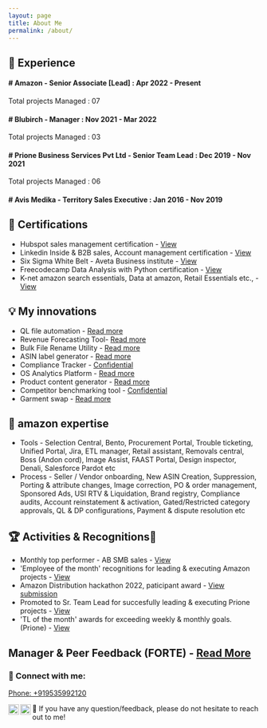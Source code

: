 ```yaml
---
layout: page
title: About Me
permalink: /about/
---
```


                                                                                                                                                      
## 🌱 Experience

<h4 align ="left">   
# Amazon - Senior Associate [Lead] : Apr 2022 - Present
</h4>
  Total projects Managed : 07

<h4 align ="left">
# Blubirch - Manager : Nov 2021 - Mar 2022 
</h4>
 Total projects Managed : 03

<h4 align ="left">
# Prione Business Services Pvt Ltd - Senior Team Lead : Dec 2019 - Nov 2021 
</h4>
 Total projects Managed : 06

 <h4 align ="left">
# Avis Medika - Territory Sales Executive : Jan 2016 - Nov 2019 
</h4>

                                                                                                                                  
## 📜 Certifications

- Hubspot sales management certification - <a href="" target="_blank" rel="noreferrer">View</a>
- Linkedin Inside & B2B sales, Account management certification - <a href="" target="_blank" rel="noreferrer">View</a>
- Six Sigma White Belt - Aveta Business institute - <a href="" target="_blank" rel="noreferrer">View</a>
- Freecodecamp Data Analysis with Python certification - <a href="" target="_blank" rel="noreferrer">View</a>
- K-net amazon search essentials, Data at amazon, Retail Essentials etc., - <a href="" target="_blank" rel="noreferrer">View</a>
                                                                       

## 💡 My innovations 

- QL file automation - <a href="https://github.com/yashwanthmg/ideal-engine/blob/37001371360840af66a87011094091e3799e12ab/projects/QL%20automation%20script/readme.md" target="_blank" rel="noreferrer">Read more</a>
- Revenue Forecasting Tool- <a href="https://github.com/yashwanthmg/ideal-engine/tree/9277a6fe60410360b2b53a0b8dafdb808d572936/projects/Revenue_forecast_tool" target="_blank" rel="noreferrer">Read more</a>
- Bulk File Rename Utility -  <a href="https://github.com/yashwanthmg/ideal-engine/blob/dc84409f6127e06569eab56bac363b01d358d551/projects/Bulk%20file%20rename%20utlility/README.md" target="_blank" rel="noreferrer">Read more</a>
- ASIN label generator -  <a href="https://github.com/yashwanthmg/ideal-engine/blob/8162afb7e8ec8524c5b42d8d2ad32b610614abc3/projects/asin%20label%20generator/README.md" target="_blank" rel="noreferrer">Read more</a>
- Compliance Tracker - <a href="" target="_blank" rel="noreferrer">Confidential</a>
- OS Analytics Platform - <a href="https://github.com/yashwanthmg/ideal-engine/tree/9277a6fe60410360b2b53a0b8dafdb808d572936/projects/Ordersheet%20Data%20Extractor" target="_blank" rel="noreferrer">Read more</a>
- Product content generator -  <a href="https://github.com/yashwanthmg/ideal-engine/blob/1878b38a03b77f4d9c821ad7e8504a09500950c4/projects/Product%20content%20generator/README.md" target="_blank" rel="noreferrer">Read more</a>
- Competitor benchmarking tool - <a href="" target="_blank" rel="noreferrer">Confidential</a>
- Garment swap -  <a href="https://github.com/yashwanthmg/ideal-engine/blob/1878b38a03b77f4d9c821ad7e8504a09500950c4/projects/garment%20swap/SwapNet-master/README.md" target="_blank" rel="noreferrer">Read more</a>


## 💼 amazon expertise

- Tools - Selection Central, Bento, Procurement Portal, Trouble ticketing, Unified Portal, Jira, ETL manager, Retail assistant, Removals central, Boss (Andon cord), Image Assist, FAAST Portal, Design inspector, Denali, Salesforce Pardot  etc
- Process - Seller / Vendor onboarding, New ASIN Creation, Suppression, Porting & attribute changes, Image correction, PO & order management, Sponsored Ads, USI RTV & Liquidation, Brand registry, Compliance audits, Account reinstatement & activation, Gated/Restricted category approvals, QL & DP configurations, Payment & dispute resolution etc



## 🏆 Activities & Recognitions🥇

- Monthly top performer - AB SMB sales - <a href="https://github.com/yashwanthmg/ideal-engine/blob/45eeb1f84b493f6ae5a14c0ee42fbf6bba3a684b/docs/amazon_performance/amazon_business/AB%20DD%20recognition.png" target="_blank" rel="noreferrer">View</a> 
- 'Employee of the month' recognitions for leading & executing Amazon projects - <a href="https://github.com/yashwanthmg/ideal-engine/blob/01ed03bf296ad65b08f2ed0258963ba7a56baf32/docs/amazon_performance/amazon_distribution/AD%20Sep%202022%20Recognitions.pdf" target="_blank" rel="noreferrer">View</a>
- Amazon Distribution hackathon 2022, paticipant award - <a href="https://hack.amazon.com/#adhackathon/ideas/52274" target="_blank" rel="noreferrer">View submission</a> 
- Promoted to Sr. Team Lead for succesfully leading & executing Prione projects - <a href="" target="_blank" rel="noreferrer">View</a>
- 'TL of the month' awards for exceeding weekly & monthly goals. (Prione) - <a href="" target="_blank" rel="noreferrer">View</a>
     

## Manager & Peer Feedback (FORTE) - <a href="https://github.com/yashwanthmg/ideal-engine/blob/f201d359dec4b9062475c9c208a1f62eaed9ef45/docs/Forte/mmgyashw%20-%20Forte%20Q1%202023.pdf" target="_blank" rel="noreferrer">Read More</a>

                                                                                                                            
### 🤝 Connect with me: 

<a href="tel:+919535992120"> Phone: +919535992120 </a>

<a href="mailto:yashwanthmg93@gmail.com"><img align="left" src="https://github.com/yashwanthmg/res2223/blob/10c7e1ab6b1ade4bcd67ac68b724c354f0bc0382/Main/Images/outlook.jpg" alt="Yashwanth MG | Outlook" width="21px"/></a>
<a href="https://www.linkedin.com/in/yashwanth-mg"><img align="left" src="https://github.com/yashwanthmg/res2223/blob/98a8f7e3231d79962a3f6b0a99f3a4025a1060a3/Main/Images/linkedin.svg" alt="Yashwanth MG | LinkedIn" width="21px"/></a> 💬 If you have any question/feedback, please do not hesitate to reach out to me!
</br>

